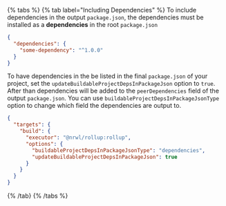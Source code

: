 {% tabs %}
{% tab label="Including Dependencies" %}
To include dependencies in the output `package.json`, the dependencies must be installed as a **dependencies** in the root `package.json`

```json {% fileName="package.json" %}
{
  "dependencies": {
    "some-dependency": "^1.0.0"
  }
}
```

To have dependencies in the be listed in the final `package.json` of your project, set the `updateBuildableProjectDepsInPackageJson` option to `true`. After than dependencies will be added to the `peerDependencies` field of the output `package.json`. You can use `buildableProjectDepsInPackageJsonType` option to change which field the dependencies are output to.

```json {% fileName="project.json" %}
{
  "targets": {
    "build": {
      "executor": "@nrwl/rollup:rollup",
      "options": {
        "buildableProjectDepsInPackageJsonType": "dependencies",
        "updateBuildableProjectDepsInPackageJson": true
      }
    }
  }
}
```

{% /tab}
{% /tabs %}
